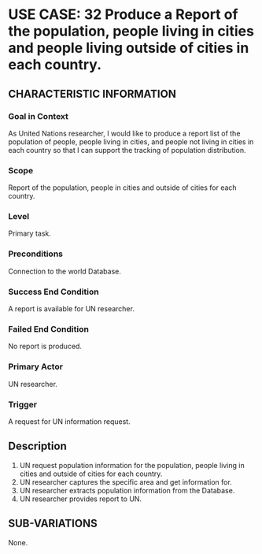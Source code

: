 # USE CASE: 32 Produce a Report of the population, people living in cities and people living outside of cities in each country.

## CHARACTERISTIC INFORMATION

### Goal in Context

As United Nations researcher, I would like to produce a report list of the population of people, people living in cities, and people not living in cities in each country so that I can support the tracking of population distribution.

### Scope

Report of the population, people in cities and outside of cities for each country.

### Level

Primary task.

### Preconditions

Connection to the world Database.

### Success End Condition

A report is available for UN researcher.

### Failed End Condition

No report is produced.

### Primary Actor

UN researcher.

### Trigger

A request for UN information request.

## Description

1. UN request population information for the population, people living in cities and outside of cities for each country.
2. UN researcher captures the specific area and get information for.
3. UN researcher extracts population information from the Database.
4. UN researcher provides report to UN.

## SUB-VARIATIONS

None.